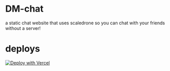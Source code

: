 # DM-chat
a static chat website that uses scaledrone so you can chat with your friends without a server!

# deploys
[![Deploy with Vercel](https://vercel.com/button)](https://vercel.com/new/clone?repository-url=https%3A%2F%2Fgithub.com%2Fdragon731012%2FDM-chat%2Ftree%2Fmain)
